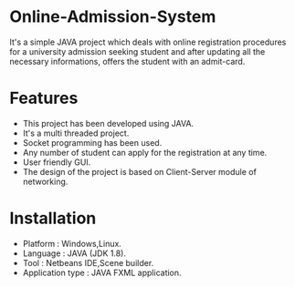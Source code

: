 # Online-Admission-System
It's a simple JAVA project which deals with online registration procedures for a university admission seeking student and after updating all the necessary informations, offers the student with an admit-card.

# Features
- This project has been developed using JAVA.
- It's a multi threaded project.
- Socket programming has been used.
- Any number of student can apply for the registration at any time.
- User friendly GUI.
- The design of the project is based on Client-Server module of networking.

# Installation
- Platform : Windows,Linux.
- Language : JAVA (JDK 1.8).
- Tool     : Netbeans IDE,Scene builder.
- Application type : JAVA FXML application.



